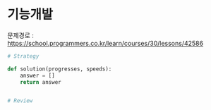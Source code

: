 # 기능개발
문제경로 : https://school.programmers.co.kr/learn/courses/30/lessons/42586


```python
# Strategy

def solution(progresses, speeds):
    answer = []
    return answer


# Review

```
